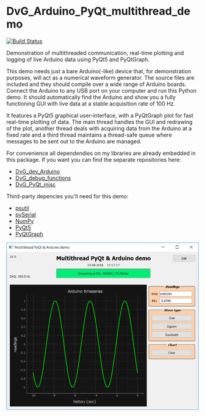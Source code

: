 # DvG_Arduino_PyQt_multithread_demo
[![Build Status](https://travis-ci.org/Dennis-van-Gils/DvG_Arduino_PyQt_multithread_demo.svg?branch=master)](https://travis-ci.org/Dennis-van-Gils/DvG_Arduino_PyQt_multithread_demo)

Demonstration of multithreaded communication, real-time plotting and logging of live Arduino data using PyQt5 and PyQtGraph.

This demo needs just a bare Arduino(-like) device that, for demonstration purposes, will act as a numerical waveform generator. The source files are included and they should compile over a wide range of Arduino boards. Connect the Arduino to any USB port on your computer and run this Python demo. It should automatically find the Arduino and show you a fully functioning GUI with live data at a stable acquisition rate of 100 Hz.

It features a PyQt5 graphical user-interface, with a PyQtGraph plot for fast real-time plotting of data. The main thread handles the GUI and redrawing of the plot, another thread deals with acquiring data from the Arduino at a fixed rate and a third thread maintains a thread-safe queue where messages to be sent out to the Arduino are managed.

For convenience all dependendies on my libraries are already embedded in this package. If you want you can find the separate repositories here:

* [DvG_dev_Arduino](https://github.com/Dennis-van-Gils/DvG_dev_Arduino)
* [DvG_debug_functions](https://github.com/Dennis-van-Gils/DvG_debug_functions)
* [DvG_PyQt_misc](https://github.com/Dennis-van-Gils/DvG_PyQt_misc)

Third-party depencies you'll need for this demo:

* [psutil](https://pypi.org/project/psutil/)
* [pySerial](https://pypi.org/project/pyserial/)
* [NumPy](http://www.numpy.org/)
* [PyQt5](https://pypi.org/project/PyQt5/)
* [PyQtGraph](http://pyqtgraph.org/)

![Arduino_PyQt_demo_with_multithreading.png](/images/Arduino_PyQt_demo_with_multithreading.PNG)
